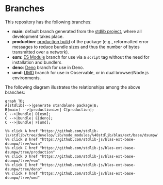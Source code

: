 <!--

@license Apache-2.0

Copyright (c) 2022 The Stdlib Authors.

Licensed under the Apache License, Version 2.0 (the "License");
you may not use this file except in compliance with the License.
You may obtain a copy of the License at

    http://www.apache.org/licenses/LICENSE-2.0

Unless required by applicable law or agreed to in writing, software
distributed under the License is distributed on an "AS IS" BASIS,
WITHOUT WARRANTIES OR CONDITIONS OF ANY KIND, either express or implied.
See the License for the specific language governing permissions and
limitations under the License.

-->

# Branches

This repository has the following branches:

-   **main**: default branch generated from the [stdlib project][stdlib-url], where all development takes place.
-   **production**: [production build][production-url] of the package (e.g., reformatted error messages to reduce bundle sizes and thus the number of bytes transmitted over a network).
-   **esm**: [ES Module][esm-url] branch for use via a `script` tag without the need for installation and bundlers.
-   **deno**: [Deno][deno-url] branch for use in Deno.
-   **umd**: [UMD][umd-url] branch for use in Observable, or in dual browser/Node.js environments.

The following diagram illustrates the relationships among the above branches:

```mermaid
graph TD;
A[stdlib]-->|generate standalone package|B;
B[main] -->|productionize| C[production];
C -->|bundle| D[esm];
C -->|bundle| E[deno];
C -->|bundle| F[umd];

%% click A href "https://github.com/stdlib-js/stdlib/tree/develop/lib/node_modules/%40stdlib/blas/ext/base/dsumpw"
%% click B href "https://github.com/stdlib-js/blas-ext-base-dsumpw/tree/main"
%% click C href "https://github.com/stdlib-js/blas-ext-base-dsumpw/tree/production"
%% click D href "https://github.com/stdlib-js/blas-ext-base-dsumpw/tree/esm"
%% click E href "https://github.com/stdlib-js/blas-ext-base-dsumpw/tree/deno"
%% click F href "https://github.com/stdlib-js/blas-ext-base-dsumpw/tree/umd"
```

[stdlib-url]: https://github.com/stdlib-js/stdlib/tree/develop/lib/node_modules/%40stdlib/blas/ext/base/dsumpw
[production-url]: https://github.com/stdlib-js/blas-ext-base-dsumpw/tree/production
[deno-url]: https://github.com/stdlib-js/blas-ext-base-dsumpw/tree/deno
[umd-url]: https://github.com/stdlib-js/blas-ext-base-dsumpw/tree/umd
[esm-url]: https://github.com/stdlib-js/blas-ext-base-dsumpw/tree/esm